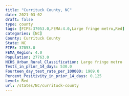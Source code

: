 ```yaml
---
title: "Currituck County, NC"
date: 2021-03-02
draft: false
type: county
tags: [FIPS:37053.0,FEMA:4.0,Large fringe metro,Red]
categories: [NC]
County: Currituck County
State: NC
FIPS: 37053.0
FEMA_Region: 4.0
Population: 27763.0
NCHS_Urban_Rural_Classification: Large fringe metro
Tests_in_prior_14_days: 530.0
Fourteen_day_test_rate_per_100000: 1909.0
Percent_Positivity_in_prior_14_days: 0.125
Level: Red
url: /states/NC/currituck-county
---
```



